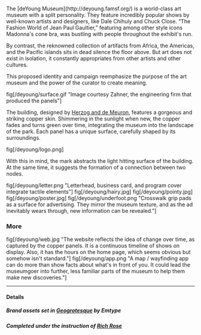 <br>
The [deYoung Museum](http://deyoung.famsf.org/) is a world-class art museum with a split personality. They feature incredibly popular shows by well-known artists and designers, like Dale Chihuly and Chuck Close. “The Fashion World of Jean Paul Gaultier,” featuring among other style icons Madonna's cone bra, was bustling with people throughout the exhibit's run.

By contrast, the reknowned collection of artifacts from Africa, the Americas, and the Pacific islands sits in dead silence the floor above. But art does not exist in isolation, it constantly appropriates from other artists and other cultures.

This proposed identity and campaign reemphasize the purpose of the art museum and the power of the curator to create meaning.

fig[/deyoung/surface.gif "Image courtesy Zahner, the engineering firm that produced the panels"]


The building, designed by [Herzog and de Meuron](http://www.herzogdemeuron.com/index.html), features a gorgeous and striking copper skin. Shimmering in the sunlight when new, the copper fades and turns green over time, integrating the museum into the landscape of the park. Each panel has a unique surface, carefully shaped by its surroundings.

fig[/deyoung/logo.png]

With this in mind, the mark abstracts the light hitting surface of the building. At the same time, it suggests the formation of a connection between two nodes.

fig[/deyoung/letter.png "Letterhead, business card, and program cover integrate tactile elements"]
fig[/deyoung/hairy.jpg]
fig[/deyoung/pointy.jpg]
fig[/deyoung/poster.jpg]
fig[/deyoung/underfoot.png "Crosswalk grip pads as a surface for advertising. They  mirror the museum texture, and as the ad inevitably wears through, new information can be revealed."]


### More

fig[/deyoung/web.jpg "The website reflects the idea of change over time, as captured by the copper panels. It is a continuous timeline of shows on display. Also, it has the hours on the home page, which seems obvious but somehow isn't standard."]
fig[/deyoung/app.png "A map / wayfinding app can do more than show facts about what's in front of you. It could lead the museumgoer into further, less familiar parts of the museum to help them make new discoveries."]

-----

#### Details

##### Brand assets set in [Geogrotesque](http://www.emtype.net/geogrotesque_01.php) by Emtype
##### Completed under the instruction of [Rich Rose](http://www.popkitchen.net/)